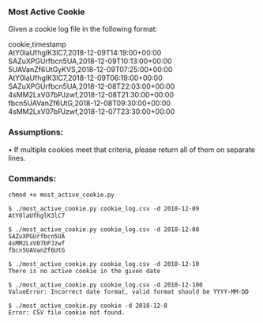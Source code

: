 ### Most Active Cookie
Given a cookie log file in the following format:

cookie,timestamp\
AtY0laUfhglK3lC7,2018-12-09T14:19:00+00:00\
SAZuXPGUrfbcn5UA,2018-12-09T10:13:00+00:00\
5UAVanZf6UtGyKVS,2018-12-09T07:25:00+00:00\
AtY0laUfhglK3lC7,2018-12-09T06:19:00+00:00\
SAZuXPGUrfbcn5UA,2018-12-08T22:03:00+00:00\
4sMM2LxV07bPJzwf,2018-12-08T21:30:00+00:00\
fbcn5UAVanZf6UtG,2018-12-08T09:30:00+00:00\
4sMM2LxV07bPJzwf,2018-12-07T23:30:00+00:00

### Assumptions:
• If multiple cookies meet that criteria, please return all of them on separate lines.

### Commands:
```
chmod +x most_active_cookie.py

$ ./most_active_cookie.py cookie_log.csv -d 2018-12-09
AtY0laUfhglK3lC7

$ ./most_active_cookie.py cookie_log.csv -d 2018-12-08
SAZuXPGUrfbcn5UA
4sMM2LxV07bPJzwf
fbcn5UAVanZf6UtG

$ ./most_active_cookie.py cookie_log.csv -d 2018-12-10
There is no active cookie in the given date

$ ./most_active_cookie.py cookie_log.csv -d 2018-12-100
ValueError: Incorrect date format, valid format should be YYYY-MM-DD

$ ./most_active_cookie.py cookie -d 2018-12-8
Error: CSV file cookie not found.
```
